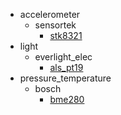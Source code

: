 * accelerometer
  * sensortek
    * [stk8321](accelerometer/sensortek/stk8321)
* light
  * everlight_elec
    * [als_pt19](light/everlight_elec/als_pt19)
* pressure_temperature
  * bosch
    * [bme280](pressure_temperature/bosch/bme280)
